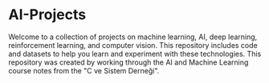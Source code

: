 # AI-Projects
Welcome to a collection of projects on machine learning, AI, deep learning, reinforcement learning, and computer vision. This repository includes code and datasets to help you learn and experiment with these technologies. This repository was created by working through the AI and Machine Learning course notes from the "C ve Sistem Derneği".


